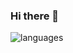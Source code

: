 ### Hi there 👋

<!--
**silva021/silva021** is a ✨ _special_ ✨ repository because its `README.md` (this file) appears on your GitHub profile.

Here are some ideas to get you started:

- 🔭 I’m currently working on ...
- 🌱 I’m currently learning ...
- 👯 I’m looking to collaborate on ...
- 🤔 I’m looking for help with ...
- 💬 Ask me about ...
- 📫 How to reach me: ...
- 😄 Pronouns: ...
- ⚡ Fun fact: ...
-->


![languages](https://github-readme-stats.vercel.app/api/top-langs/?username=silva021&hide=scss&layout=compact&theme=radical&title_color=2ED3EA)
